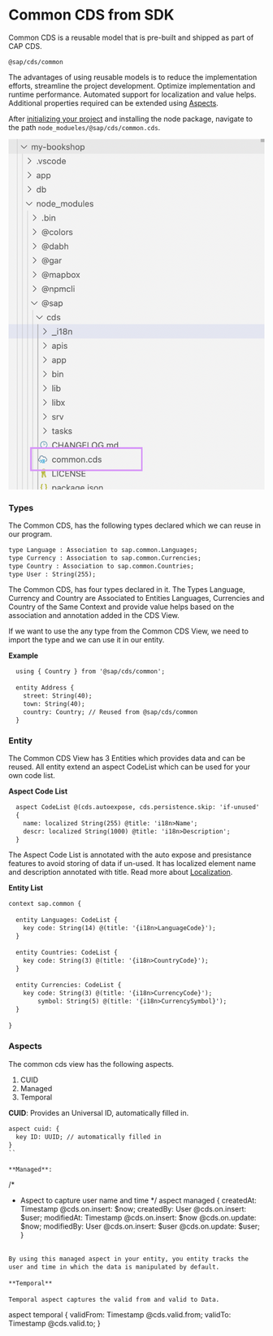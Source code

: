 # Common CDS from SDK

Common CDS is a reusable model that is pre-built and shipped as part of CAP CDS. 

```
@sap/cds/common
```

The advantages of using reusable models is to reduce the implementation efforts, streamline the project development. Optimize implementation and runtime performance. Automated support for localization and value helps. Additional properties required can be extended using [Aspects](aspect.md).

After [initializing your project](set-up-new-project.md) and installing the node package, navigate to the path ```node_modueles/@sap/cds/common.cds```.

<img src="./assets/images/path-to-common-cds.png" width="700" />


### Types

The Common CDS, has the following types declared which we can reuse in our program. 

```
type Language : Association to sap.common.Languages;
type Currency : Association to sap.common.Currencies;
type Country : Association to sap.common.Countries;
type User : String(255);
```

The Common CDS, has four types declared in it. 
The Types Language, Currency and Country are Associated to Entities Languages, Currencies and Country of the Same Context and provide value helps based on the association and annotation added in the CDS View. 

If we want to use the any type from the Common CDS View, we need to import the type and we can use it in our entity. 

**Example** 

```
  using { Country } from '@sap/cds/common';
  
  entity Address {
    street: String(40);
    town: String(40);
    country: Country; // Reused from @sap/cds/common
  }
```

### Entity

The Common CDS View has 3 Entities which provides data and can be reused. All entity extend an aspect CodeList which can be used for your own code list. 

**Aspect Code List** 
```
  aspect CodeList @(cds.autoexpose, cds.persistence.skip: 'if-unused'
  {
    name: localized String(255) @title: 'i18n>Name';
    descr: localized String(1000) @title: 'i18n>Description';
  }
```

The Aspect Code List is annotated with the auto expose and presistance features to avoid storing of data if un-used. 
It has localized element name and description annotated with title. Read more about [Localization](localization.md).

**Entity List**

``` 
context sap.common {
  
  entity Languages: CodeList {
    key code: String(14) @(title: '{i18n>LanguageCode}');
  }
  
  entity Countries: CodeList {
    key code: String(3) @(title: '{i18n>CountryCode}');
  }
  
  entity Currencies: CodeList {
    key code: String(3) @(title: '{i18n>CurrencyCode}');
        symbol: String(5) @(title: '{i18n>CurrencySymbol}');
  }
  
}

```

### Aspects 

The common cds view has the following aspects. 

1. CUID 
2. Managed 
3. Temporal 

**CUID**: 
Provides an Universal ID, automatically filled in. 

```
aspect cuid: {
  key ID: UUID; // automatically filled in 
}
``

**Managed**:

```
/* 
 * Aspect to capture user name and time
 */
aspect managed {
  createdAt: Timestamp @cds.on.insert: $now;
  createdBy: User @cds.on.insert: $user;
  modifiedAt: Timestamp @cds.on.insert: $now @cds.on.update: $now;
  modifiedBy: User @cds.on.insert: $user @cds.on.update: $user;
}
```

By using this managed aspect in your entity, you entity tracks the user and time in which the data is manipulated by default. 

**Temporal**

Temporal aspect captures the valid from and valid to Data. 

```
  aspect temporal {
    validFrom: Timestamp @cds.valid.from;
    validTo: Timestamp @cds.valid.to;
  }
```



